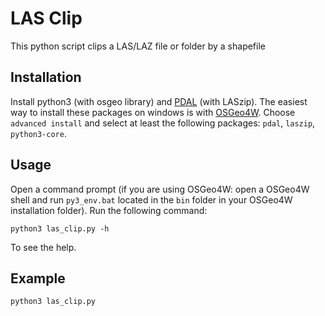 # LAS Clip

This python script clips a LAS/LAZ file or folder by a shapefile

## Installation

Install python3 (with osgeo library) and [PDAL](https://www.pdal.io/) (with LASzip). The easiest way to install these packages on windows is with [OSGeo4W](https://trac.osgeo.org/osgeo4w/). Choose `advanced install` and select at least the following packages: `pdal`, `laszip`, `python3-core`.

## Usage

Open a command prompt (if you are using OSGeo4W: open a OSGeo4W shell and run `py3_env.bat` located in the `bin` folder in your OSGeo4W installation folder). Run the following command:

    python3 las_clip.py -h

To see the help.

## Example

    python3 las_clip.py